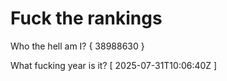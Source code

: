# Fuck the rankings

Who the hell am I?
{ 38988630 }

What fucking year is it?
[ 2025-07-31T10:06:40Z ]
